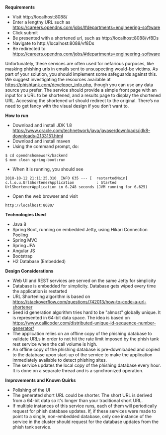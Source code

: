 ****Requirements****
* Visit http://localhost:8088/
* Enter a lengthy URL such as https://careers.opendns.com/jobs/#departments=engineering-software
* Click submit
* Be presented with a shortened url, such as http://localhost:8088/vf8Ds
* Navigate to http://localhost:8088/vf8Ds
* Be redirected to https://careers.opendns.com/jobs/#departments=engineering-software

Unfortunately, these services are often used for nefarious purposes, like masking phishing urls in emails sent to 
unsuspecting would-be victims. As part of your solution, you should implement some safeguards against this. We suggest 
investigating the resources available at https://phishtank.com/developer_info.php, though you can use any data source you prefer.
The service should provide a simple front page with an input for a URL to be shortened, and a results page to display 
the shortened URL. Accessing the shortened url should redirect to the original. There’s no need to get fancy with the 
visual design if you don’t want to.

****How to run****
* Download and install JDK 1.8 https://www.oracle.com/technetwork/java/javase/downloads/jdk8-downloads-2133151.html
* Download and install maven
* Using the command prompt, do:
```
$ cd opendnshomework/backend
$ mvn clean spring-boot:run
```
* When it is running, you should see 
```
2018-10-12 21:11:25.310  INFO 635 --- [  restartedMain] c.l.o.u.UrlShortenerApplication          : Started UrlShortenerApplication in 6.248 seconds (JVM running for 6.625)
```
* Open the web browser and visit 
```
http://localhost:8080/
```

****Technologies Used****
* Java 8
* Spring Boot, running on embedded Jetty, using Hikari Connection Pooling
* Spring MVC
* Spring JPA
* Angular JS
* Bootstrap
* H2 Database (Embedded)

****Design Considerations****
* Web UI and REST services are served on the same Jetty for simplicity
* Database is embedded for simplicity. Database gets wiped every time the application is restarted 
* URL Shortening algorithm is based on https://stackoverflow.com/questions/742013/how-to-code-a-url-shortener
* Seed id generation algorithm tries hard to be "almost" globally unique. It is represented in 64-bit data space. The idea
is based on https://www.callicoder.com/distributed-unique-id-sequence-number-generator/
* The application relies on an offline copy of the phishing database to validate URLs in order to not hit the rate limit
imposed by the phish tank rest service when the call volume is high.
* An offline copy of the phishing database is pre-downloaded and copied to the database upon start-up of the service to 
make the application immediately available to detect phishing sites.
* The service updates the local copy of the phishing database every hour. It is done on a separate thread and is a 
synchronized operation.

****Improvements and Known Quirks****
* Polishing of the UI
* The generated short URL could be shorter. The short URL is derived from a 64-bit data so it's longer than your 
traditional short URL.
* If multiple instances of this service runs, each of them will periodically request for phish database updates. If,
if these services were made to point to a single, non-embedded database, only one instance of the service in the cluster
should request for the database updates from the phish tank service.